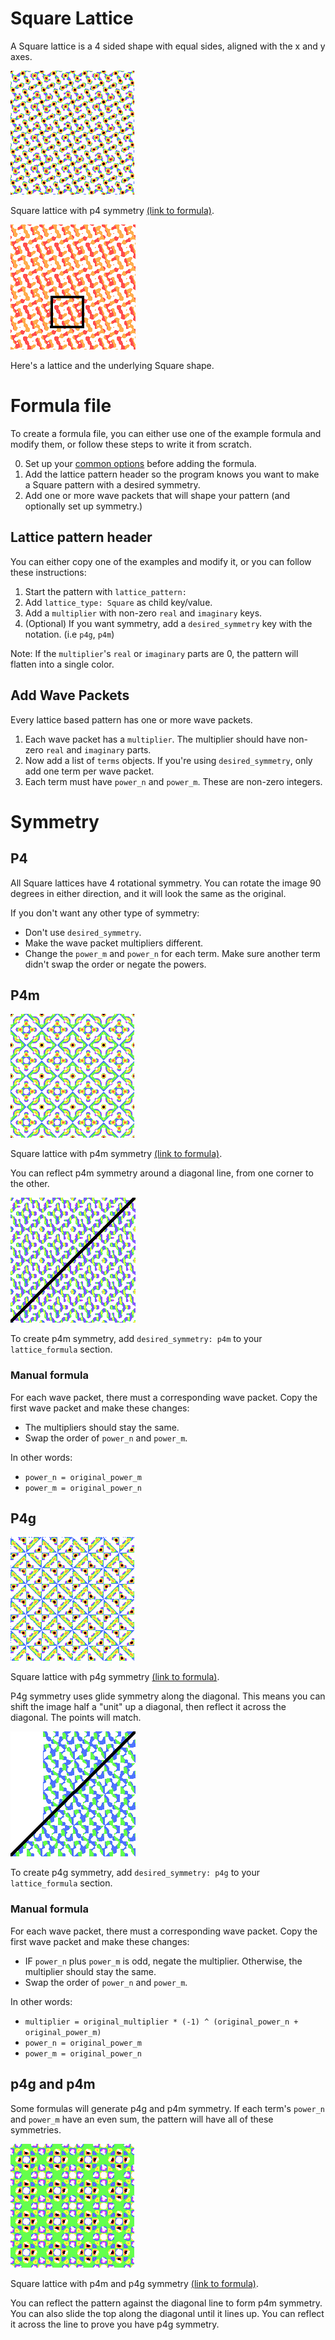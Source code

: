 # Square Lattice
A Square lattice is a 4 sided shape with equal sides, aligned with the x and y axes.

![Transformed rainbow stripe image into a square lattice with p4 symmetry, forming orange and red S pipes](../../example/lattices/rainbow_stripe_lattice_square_p4.png)

Square lattice with p4 symmetry [(link to formula)](../../example/lattices/rainbow_stripe_lattice_square_p4.yml).

![Above image highlighting one of the square lattices](lattice_symmetry/rainbow_stripe_lattice_square_lattice.png)

Here's a lattice and the underlying Square shape.

# Formula file
To create a formula file, you can either use one of the example formula and modify them, or follow these steps to write it from scratch.

0. Set up your [common options](common_options.md) before adding the formula.
1. Add the lattice pattern header so the program knows you want to make a Square pattern with a desired symmetry.
2. Add one or more wave packets that will shape your pattern (and optionally set up symmetry.)

## Lattice pattern header
You can either copy one of the examples and modify it, or you can follow these instructions:
1. Start the pattern with `lattice_pattern:`
2. Add `lattice_type: Square` as child key/value.
3. Add a `multiplier` with non-zero `real` and `imaginary` keys.
4. (Optional) If you want symmetry, add a `desired_symmetry` key with the notation. (i.e `p4g`, `p4m`)

Note: If the `multiplier`'s `real` or `imaginary` parts are 0, the pattern will flatten into a single color.

## Add Wave Packets
Every lattice based pattern has one or more wave packets.

1. Each wave packet has a `multiplier`. The multiplier should have non-zero `real` and `imaginary` parts.
2. Now add a list of `terms` objects. If you're using `desired_symmetry`, only add one term per wave packet.
3. Each term must have `power_n` and `power_m`. These are non-zero integers.

# Symmetry
## P4
All Square lattices have 4 rotational symmetry. You can rotate the image 90 degrees in either direction, and it will look the same as the original.

If you don't want any other type of symmetry:
- Don't use `desired_symmetry`.
- Make the wave packet multipliers different.
- Change the `power_m` and `power_n` for each term. Make sure another term didn't swap the order or negate the powers.

## P4m
![Transformed rainbow stripe image into a square lattice with p4m symmetry, forming a sea of purple yellow ornamental plus signs](../../example/lattices/rainbow_stripe_lattice_square_p4m.png)

Square lattice with p4m symmetry [(link to formula)](../../example/lattices/rainbow_stripe_lattice_square_p4m.yml).

You can reflect p4m symmetry around a diagonal line, from one corner to the other.

![Previous picture with a black line from one corner to the other, demonstrating the symmetrical mirror effect](lattice_symmetry/rainbow_stripe_lattice_square_p4m_reflective_diagonal.png)

To create p4m symmetry, add `desired_symmetry: p4m` to your `lattice_formula` section.

### Manual formula
For each wave packet, there must a corresponding wave packet. Copy the first wave packet and make these changes:
- The multipliers should stay the same.
- Swap the order of `power_n` and `power_m`.

In other words:
- `power_n = original_power_m`
- `power_m = original_power_n`

## P4g

![Transformed rainbow stripe image into a square lattice with p4g symmetry, forming a tilted blue and green sun pattern](../../example/lattices/rainbow_stripe_lattice_square_p4g.png)

Square lattice with p4g symmetry [(link to formula)](../../example/lattices/rainbow_stripe_lattice_square_p4g.yml).

P4g symmetry uses glide symmetry along the diagonal.
This means you can shift the image half a "unit" up a diagonal, then reflect it across the diagonal.
The points will match.

![Above image highlighting one of the square lattices](lattice_symmetry/rainbow_stripe_lattice_square_p4g_symmetry_glide.png)

To create p4g symmetry, add `desired_symmetry: p4g` to your `lattice_formula` section.

### Manual formula
For each wave packet, there must a corresponding wave packet. Copy the first wave packet and make these changes:
- IF `power_n` plus `power_m` is odd, negate the multiplier. Otherwise, the multiplier should stay the same.
- Swap the order of `power_n` and `power_m`.

In other words:
- `multiplier = original_multiplier * (-1) ^ (original_power_n + original_power_m)`
- `power_n = original_power_m`
- `power_m = original_power_n`

## p4g and p4m
Some formulas will generate p4g and p4m symmetry. If each term's `power_n` and `power_m` have an even sum, the pattern will have all of these symmetries.

![Transformed rainbow stripe image into a square lattice with p4m symmetry, forming a tilted purple and blue checkerboard pattern](../../example/lattices/rainbow_stripe_lattice_square_p4m_and_p4g.png)

Square lattice with p4m and p4g symmetry [(link to formula)](../../example/lattices/rainbow_stripe_lattice_square_p4m.yml).

You can reflect the pattern against the diagonal line to form p4m symmetry.
You can also slide the top along the diagonal until it lines up. You can reflect it across the line to prove you have p4g symmetry. 

